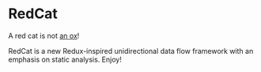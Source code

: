 # RedCat

A red cat is not [an ox](https://en.wikipedia.org/wiki/Redox#Mnemonics)!

RedCat is a new Redux-inspired unidirectional data flow framework with an emphasis on static analysis. Enjoy!
